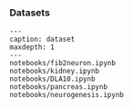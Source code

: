 ### Datasets

```{toctree}
---
caption: dataset
maxdepth: 1
---
notebooks/fib2neuron.ipynb
notebooks/kidney.ipynb
notebooks/DLA10.ipynb
notebooks/pancreas.ipynb
notebooks/neurogenesis.ipynb
```

